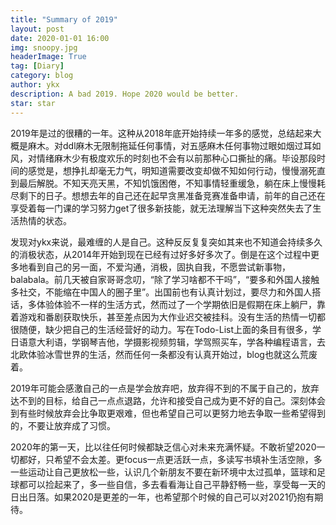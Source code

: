 ```yaml
---
title: "Summary of 2019"
layout: post
date: 2020-01-01 16:00
img: snoopy.jpg
headerImage: True
tag: [Diary]
category: blog
author: ykx
description: A bad 2019. Hope 2020 would be better.
star: star
---
```


2019年是过的很糟的一年。这种从2018年底开始持续一年多的感觉，总结起来大概是麻木。对ddl麻木无限制拖延任何事情，对五感麻木任何事物过眼如烟过耳如风，对情绪麻木少有极度欢乐的时刻也不会有以前那种心口撕扯的痛。毕设那段时间的感觉是，想挣扎却毫无力气，明知道需要改变却做不知如何行动，慢慢溺死直到最后解脱。不知天亮天黑，不知饥饿困倦，不知事情轻重缓急，躺在床上慢慢耗尽剩下的日子。想想去年的自己还在起早贪黑准备竞赛准备申请，前年的自己还在享受着每一门课的学习努力get了很多新技能，就无法理解当下这种突然失去了生活热情的状态。

发现对ykx来说，最难缠的人是自己。这种反反复复突如其来也不知道会持续多久的消极状态，从2014年开始到现在已经有过好多好多次了。倒是在这个过程中更多地看到自己的另一面，不爱沟通，消极，固执自我，不愿尝试新事物，balabala。前几天被自家哥哥念叨，“除了学习啥都不干吗”，“要多和外国人接触多社交，不能缩在中国人的圈子里”。出国前也有认真计划过，要尽力和外国人搭话，多体验体验不一样的生活方式，然而过了一个学期依旧是假期在床上躺尸，靠着游戏和番剧获取快乐，甚至差点因为大作业迟交被挂科。没有生活的热情一切都很随便，缺少把自己的生活经营好的动力。写在Todo-List上面的条目有很多，学日语意大利语，学钢琴吉他，学摄影视频剪辑，学驾照买车，学各种编程语言，去北欧体验冰雪世界的生活，然而任何一条都没有认真开始过，blog也就这么荒废着。

2019年可能会感激自己的一点是学会放弃吧，放弃得不到的不属于自己的，放弃达不到的目标，给自己一点点退路，允许和接受自己成为更不好的自己。深刻体会到有些时候放弃会比争取更艰难，但也希望自己可以更努力地去争取一些希望得到的，不要让放弃成了习惯。

2020年的第一天，比以往任何时候都缺乏信心对未来充满怀疑。不敢祈望2020一切都好，只希望不会太差。更focus一点更活跃一点，多读写书填补生活空隙，多一些运动让自己更放松一些，认识几个新朋友不要在新环境中太过孤单，篮球和足球都可以捡起来了，多一些自信，多去看看海让自己平静舒畅一些，享受每一天的日出日落。如果2020是更差的一年，也希望那个时候的自己可以对2021仍抱有期待。